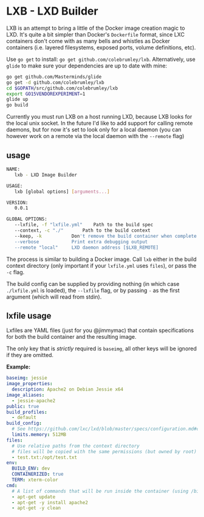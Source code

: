 # LXB - **LX**D **B**uilder

LXB is an attempt to bring a little of the Docker image creation magic to LXD. It's quite a bit simpler than Docker's `Dockerfile` format, since LXC containers don't come with as many bells and whistles as Docker containers (i.e. layered filesystems, exposed ports, volume definitions, etc).

Use `go get` to install: `go get github.com/colebrumley/lxb`. Alternatively, use `glide` to make sure your dependencies are up to date with mine:
```bash
go get github.com/Masterminds/glide
go get -d github.com/colebrumley/lxb
cd $GOPATH/src/github.com/colebrumley/lxb
export GO15VENDOREXPERIMENT=1
glide up
go build
```

Currently you must run LXB on a host running LXD, because LXB looks for the local unix socket. In the future I'd like to add support for calling remote daemons, but for now it's set to look only for a local daemon (you can however work on a remote via the local daemon with the `--remote` flag)

## usage
```bash
NAME:
   lxb - LXD Image Builder

USAGE:
   lxb [global options] [arguments...]

VERSION:
   0.0.1

GLOBAL OPTIONS:
   --lxfile, -f "lxfile.yml"	Path to the build spec
   --context, -c "./"		Path to the build context
   --keep, -k			Don't remove the build container when complete
   --verbose			Print extra debugging output
   --remote "local"		LXD daemon address [$LXB_REMOTE]
```
The process is similar to building a Docker image. Call `lxb` either in the build context directory (only important if your `lxfile.yml` uses `files`), or pass the `-c` flag.

The build config can be supplied by providing nothing (in which case `./lxfile.yml` is loaded), the `--lxfile` flag, or by passing `-` as the first argument (which will read from stdin).

## lxfile usage
Lxfiles are YAML files (just for you @jimmymac) that contain specifications for both the build container and the resulting image.

The only key that is _strictly_ required is `baseimg`, all other keys will be ignored if they are omitted.

**Example:**

```yaml
baseimg: jessie
image_properties:
  description: Apache2 on Debian Jessie x64
image_aliases:
  - jessie-apache2
public: true
build_profiles:
  - default
build_config:
  # See https://github.com/lxc/lxd/blob/master/specs/configuration.md#container-configuration
  limits.memory: 512MB
files:
  # Use relative paths from the context directory
  # files will be copied with the same permissions (but owned by root)
  - test.txt:/opt/test.txt
env:
  BUILD_ENV: dev
  CONTAINERIZED: true
  TERM: xterm-color
cmd:
  # A list of commands that will be run inside the container (using /bin/sh)
  - apt-get update
  - apt-get -y install apache2
  - apt-get -y clean
```
